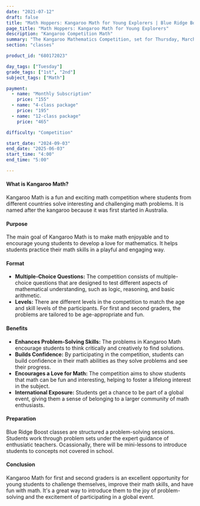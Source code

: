 ```yaml
---
date: "2021-07-12"
draft: false
title: "Math Hoppers: Kangaroo Math for Young Explorers | Blue Ridge Boost"
page_title: "Math Hoppers: Kangaroo Math for Young Explorers"
description: "Kangaroo Competition Math"
summary: "The Kangaroo Mathematics Competition, set for Thursday, March 20, 2025, is an international event testing students' math skills. Preparation involves practicing past papers, reviewing key concepts, and improving time management. The multiple-choice test covers various math topics."
section: "classes"

product_id: "680172023"

day_tags: ["Tuesday"]
grade_tags: ["1st", "2nd"]
subject_tags: ["Math"]

payment:
  - name: "Monthly Subscription"
    price: "155"
  - name: "4-class package"
    price: "195"
  - name: "12-class package"
    price: "465"

difficulty: "Competition"

start_date: "2024-09-03"
end_date: "2025-06-03"
start_time: "4:00"
end_time: "5:00"

---
```

    
<h4>What is Kangaroo Math?</h4>
<p>Kangaroo Math is a fun and exciting math competition where students from different countries solve interesting and challenging math problems. It is named after the kangaroo because it was first started in Australia.</p>

<h4>Purpose</h4>
<p>The main goal of Kangaroo Math is to make math enjoyable and to encourage young students to develop a love for mathematics. It helps students practice their math skills in a playful and engaging way.</p>

<h4>Format</h4>
<ul>
    <li><strong>Multiple-Choice Questions:</strong> The competition consists of multiple-choice questions that are designed to test different aspects of mathematical understanding, such as logic, reasoning, and basic arithmetic.</li>
    <li><strong>Levels:</strong> There are different levels in the competition to match the age and skill levels of the participants. For first and second graders, the problems are tailored to be age-appropriate and fun.</li>
</ul>

<h4>Benefits</h4>
<div class="benefits">
    <ul>
        <li><strong>Enhances Problem-Solving Skills:</strong> The problems in Kangaroo Math encourage students to think critically and creatively to find solutions.</li>
        <li><strong>Builds Confidence:</strong> By participating in the competition, students can build confidence in their math abilities as they solve problems and see their progress.</li>
        <li><strong>Encourages a Love for Math:</strong> The competition aims to show students that math can be fun and interesting, helping to foster a lifelong interest in the subject.</li>
        <li><strong>International Exposure:</strong> Students get a chance to be part of a global event, giving them a sense of belonging to a larger community of math enthusiasts.</li>
    </ul>
</div>

<h4>Preparation</h4>

Blue Ridge Boost classes are structured a problem-solving sessions. Students work through problem sets under the expert guidance of enthusiatic teachers. Ocassionally, there will be mini-lessons to introduce students to concepts not covered in school.

<h4>Conclusion</h4>
<p>Kangaroo Math for first and second graders is an excellent opportunity for young students to challenge themselves, improve their math skills, and have fun with math. It's a great way to introduce them to the joy of problem-solving and the excitement of participating in a global event.</p>